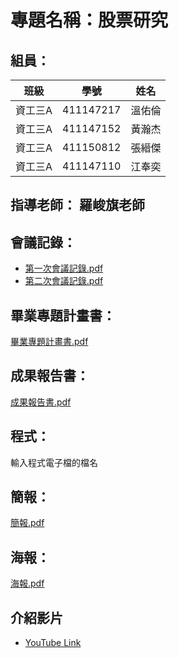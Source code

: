 # 專題名稱：股票研究
## 組員：
| 班級    | 學號      | 姓名   |
| ------- | --------- | ------ |
| 資工三A | 411147217 | 溫佑倫 |
| 資工三A | 411147152 | 黃瀚杰 |
| 資工三A | 411150812 | 張縉傑 |
| 資工三A | 411147110 | 江奉奕 |

## 指導老師： 羅峻旗老師
## 會議記錄：
- [第一次會議記錄.pdf](https://github.com/KushOmierTrei/2025/blob/main/%E8%82%A1%E7%A5%A8%E7%A0%94%E7%A9%B6/%E7%AC%AC%E4%B8%80%E6%AC%A1%E6%9C%83%E8%AD%B0%E8%A8%98%E9%8C%84.pdf)
- [第二次會議記錄.pdf](https://github.com/KushOmierTrei/2025/blob/main/%E8%82%A1%E7%A5%A8%E7%A0%94%E7%A9%B6/%E7%AC%AC%E4%BA%8C%E6%AC%A1%E6%9C%83%E8%AD%B0%E8%A8%98%E9%8C%84.pdf)

## 畢業專題計畫書：
[畢業專題計畫書.pdf]()

## 成果報告書：
[成果報告書.pdf]()

## 程式：
輸入程式電子檔的檔名
## 簡報：
[簡報.pdf]()

## 海報：
[海報.pdf]()

## 介紹影片
* [YouTube Link](https://youtu.be)
